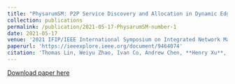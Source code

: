 ```yaml
---
title: "PhysarumSM: P2P Service Discovery and Allocation in Dynamic Edge Networks"
collection: publications
permalink: /publication/2021-05-17-PhysarumSM-number-1
date: 2021-05-17
venue: '2021 IFIP/IEEE International Symposium on Integrated Network Management (IM)'
paperurl: 'https://ieeexplore.ieee.org/document/9464074'
citation: 'Thomas Lin, Weiyu Zhao, Ivan Co, Andrew Chen, **Henry Xu**, and Alberto Leon-Garcia'
---
```


[Download paper here](https://ieeexplore.ieee.org/document/9464074)
